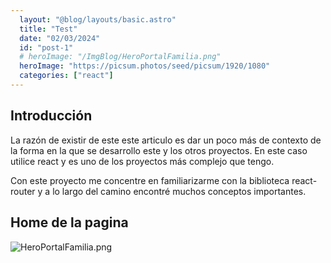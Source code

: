 ```yaml
---
  layout: "@blog/layouts/basic.astro"
  title: "Test"
  date: "02/03/2024"
  id: "post-1"
  # heroImage: "/ImgBlog/HeroPortalFamilia.png"
  heroImage: "https://picsum.photos/seed/picsum/1920/1080"
  categories: ["react"]
---
```


## Introducción

La razón de existir de este este articulo es dar un poco más de contexto de la forma en la que se desarrollo este y los otros proyectos. En este caso utilice react y es uno de los proyectos más complejo que tengo.

Con este proyecto me concentre en familiarizarme con la biblioteca react-router y a lo largo del camino encontré muchos conceptos importantes.

## Home de la pagina

![HeroPortalFamilia.png](@blogimg/HeroPortalFamilia.png)

